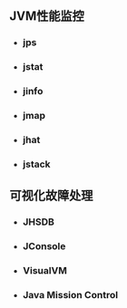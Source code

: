 ## JVM性能监控
- ### jps
- ### jstat
- ### jinfo
- ### jmap
- ### jhat
- ### jstack

## 可视化故障处理
- ### JHSDB
- ### JConsole
- ### VisualVM
- ### Java Mission Control